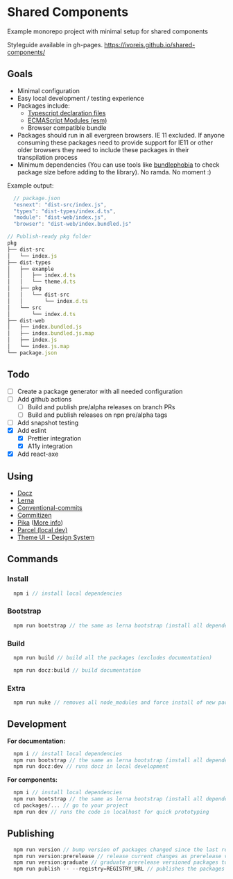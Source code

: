 # Shared Components

Example monorepo project with minimal setup for shared components

Styleguide available in gh-pages. https://ivoreis.github.io/shared-components/

## Goals

- Minimal configuration
- Easy local development / testing experience
- Packages include:
  - [Typescript declaration files](https://www.typescriptlang.org/docs/handbook/declaration-files/introduction.html)
  - [ECMAScript Modules (esm)](https://nodejs.org/api/esm.html)
  - Browser compatible bundle
- Packages should run in all evergreen browsers. IE 11 excluded. If anyone consuming these packages need to provide support for IE11 or other older browsers they need to include these packages in their transpilation process
- Minimum dependencies (You can use tools like [bundlephobia](https://bundlephobia.com/) to check package size before adding to the library). No ramda. No moment :)

Example output:

```ts
  // package.json
  "esnext": "dist-src/index.js",
  "types": "dist-types/index.d.ts",
  "module": "dist-web/index.js",
  "browser": "dist-web/index.bundled.js"
```

```ts
// Publish-ready pkg folder
pkg
├── dist-src
│   └── index.js
├── dist-types
│   ├── example
│   │   ├── index.d.ts
│   │   └── theme.d.ts
│   ├── pkg
│   │   └── dist-src
│   │       └── index.d.ts
│   └── src
│       └── index.d.ts
├── dist-web
│   ├── index.bundled.js
│   ├── index.bundled.js.map
│   ├── index.js
│   └── index.js.map
└── package.json
```

## Todo

- [ ] Create a package generator with all needed configuration
- [ ] Add github actions
  - [ ] Build and publish pre/alpha releases on branch PRs
  - [ ] Build and publish releases on npn pre/alpha tags
- [ ] Add snapshot testing
- [x] Add eslint
  - [x] Prettier integration
  - [x] A11y integration
- [x] Add react-axe

## Using

- [Docz](https://github.com/doczjs/docz)
- [Lerna](https://lerna.js.org/)
- [Conventional-commits](https://www.conventionalcommits.org/en/v1.0.0/)
- [Commitizen](http://commitizen.github.io/cz-cli/)
- [Pika](https://github.com/pikapkg/pack) ([More info](https://www.pika.dev/blog/introducing-pika-pack/))
- [Parcel (local dev)](https://parceljs.org/)
- [Theme UI - Design System](https://theme-ui.com/)

## Commands

### Install

```ts
  npm i // install local dependencies
```

### Bootstrap

```ts
  npm run bootstrap // the same as lerna bootstrap (install all dependencies)
```

### Build

```ts
  npm run build // build all the packages (excludes documentation)
```

```ts
  npm run docz:build // build documentation
```

### Extra

```ts
  npm run nuke // removes all node_modules and force install of new packages
```

## Development

**For documentation:**

```ts
  npm i // install local dependencies
  npm run bootstrap // the same as lerna bootstrap (install all dependencies)
  npm run docz:dev // runs docz in local development
```

**For components:**

```ts
  npm i // install local dependencies
  npm run bootstrap // the same as lerna bootstrap (install all dependencies)
  cd packages/... // go to your project
  npm run dev // runs the code in localhost for quick prototyping
```

## Publishing

```ts
  npm run version // bump version of packages changed since the last release (using conventional-commits / Semver)
  npm run version:prerelease // release current changes as prerelease versions
  npm run version:graduate // graduate prerelease versioned packages to stable versions
  npm run publish -- --registry=REGISTRY_URL // publishes the packages to `REGISTRY_URL`
```
